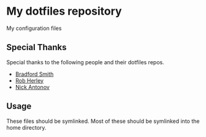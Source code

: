 # My dotfiles repository

My configuration files

## Special Thanks
Special thanks to the following people and their dotfiles repos.

- [Bradford Smith](https://github.com/bradford-smith94/dotfiles)
- [Rob Herley](https://gist.github.com/robherley/da989aa86a14167f8aa64e1860a74ed5)
- [Nick Antonov](https://github.com/NicholasAnotonov/dotfiles)

## Usage

These files should be symlinked. Most of these should be symlinked into the home directory.
